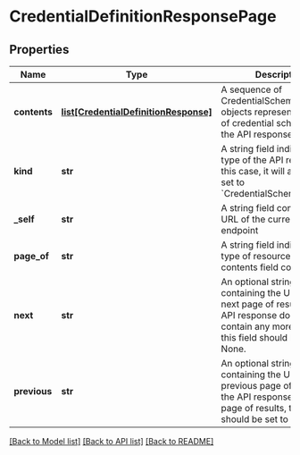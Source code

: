 # CredentialDefinitionResponsePage

## Properties
Name | Type | Description | Notes
------------ | ------------- | ------------- | -------------
**contents** | [**list[CredentialDefinitionResponse]**](CredentialDefinitionResponse.md) | A sequence of CredentialSchemaResponse objects representing the list of credential schemas that the API response contains | [optional] 
**kind** | **str** | A string field indicating the type of the API response. In this case, it will always be set to &#x60;CredentialSchemaPage&#x60; | 
**_self** | **str** | A string field containing the URL of the current API endpoint | 
**page_of** | **str** | A string field indicating the type of resource that the contents field contains | 
**next** | **str** | An optional string field containing the URL of the next page of results. If the API response does not contain any more pages, this field should be set to None. | [optional] 
**previous** | **str** | An optional string field containing the URL of the previous page of results. If the API response is the first page of results, this field should be set to None. | [optional] 

[[Back to Model list]](../README.md#documentation-for-models) [[Back to API list]](../README.md#documentation-for-api-endpoints) [[Back to README]](../README.md)


